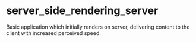 # server_side_rendering_server


Basic application which initially renders on server, delivering content to the client with increased perceived speed.
